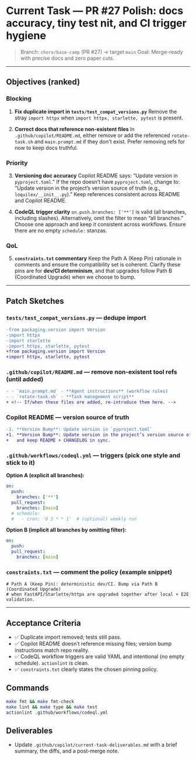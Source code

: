 # Current Task — PR #27 Polish: docs accuracy, tiny test nit, and CI trigger hygiene

> Branch: `chore/base-camp` (PR #27) → target `main`
> Goal: Merge-ready with precise docs and zero paper cuts.

---

## Objectives (ranked)

### Blocking
1) **Fix duplicate import in `tests/test_compat_versions.py`**
   Remove the stray `import httpx` when `import httpx, starlette, pytest` is present.

2) **Correct docs that reference non-existent files**
   In `.github/copilot/README.md`, either remove or add the referenced `rotate-task.sh` and `main.prompt.md` if they don't exist. Prefer removing refs for now to keep docs truthful.

### Priority
3) **Versioning doc accuracy**
   Copilot README says: “Update version in `pyproject.toml`.” If the repo doesn’t have `pyproject.toml`, change to: “Update version in the project’s version source of truth (e.g., `loquilex/__init__.py`).” Keep references consistent across README and Copilot README.

4) **CodeQL trigger clarity**
   `on.push.branches: ['**']` is valid (all branches, including slashes). Alternatively, omit the filter to mean “all branches.” Choose one approach and keep it consistent across workflows. Ensure there are no empty `schedule:` stanzas.

### QoL
5) **`constraints.txt` commentary**
   Keep the Path A (Keep Pin) rationale in comments and ensure the compatibility set is coherent. Clarify these pins are for **dev/CI determinism**, and that upgrades follow Path B (Coordinated Upgrade) when we choose to bump.

---

## Patch Sketches

### `tests/test_compat_versions.py` — dedupe import

```diff
-from packaging.version import Version
-import httpx
-import starlette
-import httpx, starlette, pytest
+from packaging.version import Version
+import httpx, starlette, pytest
```

### `.github/copilot/README.md` — remove non-existent tool refs (until added)

```diff
- - `main.prompt.md` - **Agent instructions** (workflow rules)
- - `rotate-task.sh` - **Task management script**
+ <!-- If/when these files are added, re-introduce them here. -->
```

### Copilot README — version source of truth

```diff
-1. **Version Bump**: Update version in `pyproject.toml`
+1. **Version Bump**: Update version in the project’s version source of truth (e.g., `loquilex/__init__.py`),
+   and keep README + CHANGELOG in sync.
```

### `.github/workflows/codeql.yml` — triggers (pick one style and stick to it)

**Option A (explicit all branches):**

```yaml
on:
  push:
    branches: ['**']
  pull_request:
    branches: [main]
  # schedule:
  #   - cron: '0 3 * * 1'  # (optional) weekly run
```

**Option B (implicit all branches by omitting filter):**

```yaml
on:
  push:
  pull_request:
    branches: [main]
```

### `constraints.txt` — comment the policy (example snippet)

```text
# Path A (Keep Pin): deterministic dev/CI. Bump via Path B (Coordinated Upgrade)
# when FastAPI/Starlette/httpx are upgraded together after local + E2E validation.
```

---

## Acceptance Criteria

- ✅ Duplicate import removed; tests still pass.
- ✅ Copilot README doesn’t reference missing files; version bump instructions match repo reality.
- ✅ CodeQL workflow triggers are valid YAML and intentional (no empty schedule). `actionlint` is clean.
- ✅ `constraints.txt` clearly states the chosen pinning policy.

## Commands

```bash
make fmt && make fmt-check
make lint && make type && make test
actionlint .github/workflows/codeql.yml
```

## Deliverables

- Update `.github/copilot/current-task-deliverables.md` with a brief summary, the diffs, and a post-merge note.
